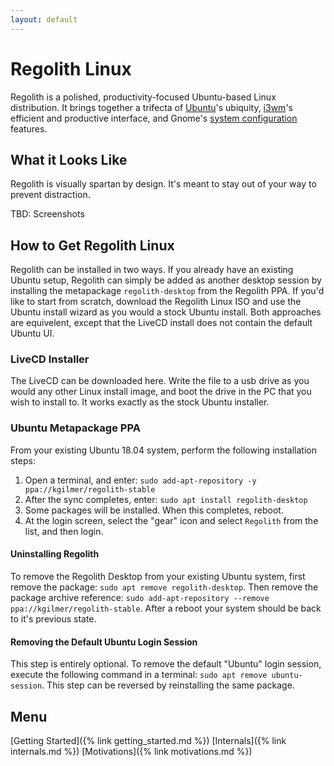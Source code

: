 ```yaml
---
layout: default
---
```


# Regolith Linux

Regolith is a polished, productivity-focused Ubuntu-based Linux distribution. It brings together a trifecta of [Ubuntu](https://www.ubuntu.com/)'s ubiquity, [i3wm](https://i3wm.org/)'s efficient and productive interface, and Gnome's [system configuration](https://gitlab.gnome.org/GNOME/gnome-control-center) features.

## What it Looks Like

Regolith is visually spartan by design.  It's meant to stay out of your way to prevent distraction.

TBD: Screenshots

## How to Get Regolith Linux

Regolith can be installed in two ways.  If you already have an existing Ubuntu setup, Regolith can simply be added as another desktop session by installing the metapackage `regolith-desktop` from the Regolith PPA.  If you'd like to start from scratch, download the Regolith Linux ISO and use the Ubuntu install wizard as you would a stock Ubuntu install.  Both approaches are equivelent, except that the LiveCD install does not contain the default Ubuntu UI.

### LiveCD Installer

The LiveCD can be downloaded here.  Write the file to a usb drive as you would any other Linux install image, and boot the drive in the PC that you wish to install to.  It works exactly as the stock Ubuntu installer.

### Ubuntu Metapackage PPA

From your existing Ubuntu 18.04 system, perform the following installation steps: 

1. Open a terminal, and enter: `sudo add-apt-repository -y ppa://kgilmer/regolith-stable`
2. After the sync completes, enter: `sudo apt install regolith-desktop`
3. Some packages will be installed.  When this completes, reboot.
4. At the login screen, select the "gear" icon and select `Regolith` from the list, and then login.

#### Uninstalling Regolith

To remove the Regolith Desktop from your existing Ubuntu system, first remove the package: `sudo apt remove regolith-desktop`.  Then remove the package archive reference: `sudo add-apt-repository --remove ppa://kgilmer/regolith-stable`.  After a reboot your system should be back to it's previous state.

#### Removing the Default Ubuntu Login Session

This step is entirely optional.  To remove the default "Ubuntu" login session, execute the following command in a terminal: `sudo apt remove ubuntu-session`.  This step can be reversed by reinstalling the same package.

## Menu

[Getting Started]({% link getting_started.md %})
[Internals]({% link internals.md %})
[Motivations]({% link motivations.md %})
